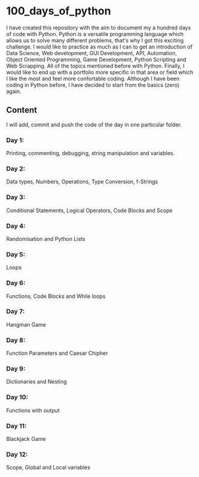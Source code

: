 # 100_days_of_python
I have created this repository with the aim to document my a hundred days of code with Python. 
Python is a versatile programming language which allows us to solve many different problems, that's why I got this exciting challenge.
I would like to practice as much as I can to get an introduction of Data Science, Web development, GUI Development, API, Automation, Object Oriented Programming, Game Development, Python Scripting and Web Scrapping. All of the topics mentioned before with Python. Finally, I would like to end up with a portfolio more specific in that area or field which I like the most and feel more confortable coding.
Although I have been coding in Python before, I have decided to start from the basics (zero) again.
## Content
I will add, commit and push the code of the day in one particular folder.
### Day 1: 
Printing, commenting, debugging, string manipulation and variables.
### Day 2:
Data types, Numbers, Operations, Type Conversion, f-Strings
### Day 3:
Conditional Statements, Logical Operators, Code Blocks and Scope
### Day 4:
Randomisation and Python Lists
### Day 5:
Loops
### Day 6:
Functions, Code Blocks and While loops
### Day 7:
Hangman Game
### Day 8:
Function Parameters and Caesar Chipher
### Day 9:
Dictionaries and Nesting
### Day 10:
Functions with output
### Day 11:
Blackjack Game
### Day 12:
Scope, Global and Local variables